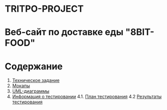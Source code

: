 
# TRITPO-PROJECT
# Веб-сайт по доставке еды "8BIT-FOOD"
# Содержание
1. [Техническое задание](bitfood/ТЗ.pdf)
2. [Мокапы](mokups)
3. [UML-диаграммы](diagrams)
4. [Информация о тестировании](testing)
4.1. [План тестирования](testing/тестирование.pdf)
4.2 [Результаты тестирования](testing/aftertestresults.pdf)
